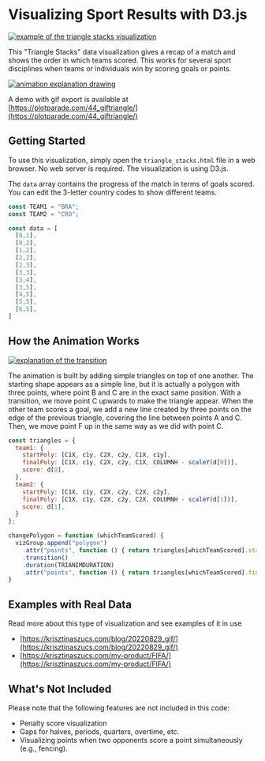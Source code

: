 # Visualizing Sport Results with D3.js

[![example of the triangle stacks visualization](https://plotparade.com/chartimg/triangle/triangle2.gif)](#)


This "Triangle Stacks" data visualization gives a recap of a match and shows the order in which teams scored. This works for several sport disciplines when teams or individuals win by scoring goals or points.

[![animation explanation drawing](https://krisztinaszucs.com/blog/20220829_gif/img/expanation-01.png)](#)

A demo with gif export is available at [https://plotparade.com/44_giftriangle/](https://plotparade.com/44_giftriangle/)


## Getting Started

To use this visualization, simply open the `triangle_stacks.html` file in a web browser. No web server is required. 
The visualization is using D3.js.

The `data` array contains the progress of the match in terms of goals scored. You can edit the 3-letter country codes to show different teams.

```javascript
const TEAM1 = "BRA";
const TEAM2 = "CRO";

const data = [
  [0,1],
  [0,2],
  [1,2],
  [2,2],
  [2,3],
  [3,3],
  [3,4],
  [3,5],
  [4,5],
  [5,5],
  [6,5],
]
```

## How the Animation Works

[![explanation of the transition](https://plotparade.com/chartimg/triangle/explanation.png)](#)

The animation is built by adding simple triangles on top of one another. The starting shape appears as a simple line, but it is actually a polygon with three points, where point B and C are in the exact same position. With a transition, we move point C upwards to make the triangle appear. When the other team scores a goal, we add a new line created by three points on the edge of the previous triangle, covering the line between points A and C. Then, we move point F up in the same way as we did with point C.

```javascript
const triangles = {
  team1: {
    startPoly: [C1X, c1y, C2X, c2y, C1X, c1y],
    finalPoly: [C1X, c1y, C2X, c2y, C1X, COLUMNH - scaleY(d[0])],
    score: d[0],
  },
  team2: {
    startPoly: [C1X, c1y, C2X, c2y, C2X, c2y],
    finalPoly: [C1X, c1y, C2X, c2y, C2X, COLUMNH - scaleY(d[1])],
    score: d[1],
  }
};

changePolygon = function (whichTeamScored) {
  vizGroup.append("polygon")
    .attr("points", function () { return triangles[whichTeamScored].startPoly.join(","); })
    .transition()
    .duration(TRIANIMDURATION)
    .attr("points", function () { return triangles[whichTeamScored].finalPoly.join(","); })
}
```

## Examples with Real Data

Read more about this type of visualization and see examples of it in use 
- [https://krisztinaszucs.com/blog/20220829_gif/](https://krisztinaszucs.com/blog/20220829_gif/)
- [https://krisztinaszucs.com/my-product/FIFA/](https://krisztinaszucs.com/my-product/FIFA/)


## What's Not Included

Please note that the following features are not included in this code:

- Penalty score visualization
- Gaps for halves, periods, quarters, overtime, etc.
- Visualizing points when two opponents score a point simultaneously (e.g., fencing).
